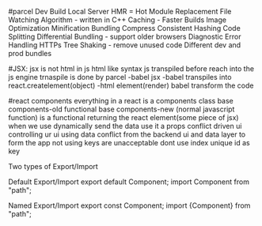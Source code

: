 #parcel
Dev Build
Local Server
HMR = Hot Module Replacement
File Watching Algorithm - written in C++
Caching - Faster Builds
Image Optimization
Minification
Bundling
Compress
Consistent Hashing
Code Splitting
Differential Bundling - support older browsers
Diagnostic
Error Handling
HTTPs
Tree Shaking - remove unused code
Different dev and prod bundles

#JSX:
jsx is not html in js
html like syntax
js transpiled before reach into the js engine trnaspile is done by parcel -babel
jsx -babel transpiles into react.createlement(object) -html element(render)
babel transform the code

#react components
everything in a react is a components
class base components-old
functional base components-new
(normal javascript function) is a functional returning the react element(some piece of jsx)
when we use dynamically send the data use it a props
conflict driven ui
controlling ur ui using data conflict from the backend
ui and data layer to form the app
not using keys are unacceptable
dont use index
 unique id as key


 Two types of Export/Import

Default Export/Import
export default Component; import Component from "path";

Named Export/Import
export const Component; import {Component} from "path";